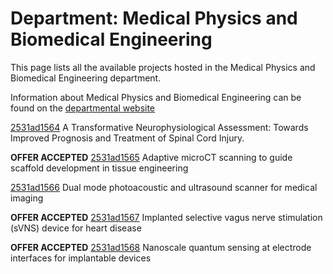 # Department: **Medical Physics and Biomedical Engineering**

This page lists all the available projects hosted in the Medical Physics and Biomedical Engineering department.

Information about Medical Physics and Biomedical Engineering can be found on the [departmental website](https://www.ucl.ac.uk/medical-physics-biomedical-engineering)

[2531ad1564](../projects/2531ad1564.md) A Transformative Neurophysiological Assessment: Towards Improved Prognosis and Treatment of Spinal Cord Injury.

**OFFER ACCEPTED** [2531ad1565](../projects/2531ad1565.md) Adaptive microCT scanning to guide scaffold development in tissue engineering

[2531ad1566](../projects/2531ad1566.md) Dual mode photoacoustic and ultrasound scanner for medical imaging

**OFFER ACCEPTED** [2531ad1567](../projects/2531ad1567.md) Implanted selective vagus nerve stimulation (sVNS) device for heart disease

**OFFER ACCEPTED** [2531ad1568](../projects/2531ad1568.md) Nanoscale quantum sensing at electrode interfaces for implantable devices


